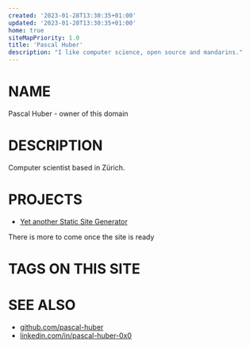 ```yaml
---
created: '2023-01-28T13:30:35+01:00'
updated: '2023-01-28T13:30:35+01:00'
home: true
siteMapPriority: 1.0
title: 'Pascal Huber'
description: "I like computer science, open source and mandarins."
---
```


# NAME

Pascal Huber - owner of this domain

# DESCRIPTION

Computer scientist based in Zürich.

# PROJECTS

 - [Yet another Static Site Generator](./projects/resolved.html)

There is more to come once the site is ready

# TAGS ON THIS SITE

<!--##tag_list_all##-->

# SEE ALSO

 - [github.com/pascal-huber](https://github.com/pascal-huber)
 - [linkedin.com/in/pascal-huber-0x0](https://linkedin.com/in/pascal-huber-0x0)